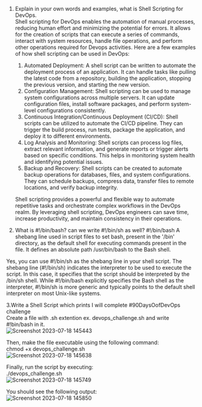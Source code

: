 1. Explain in your own words and examples, what is Shell Scripting for DevOps.\
    Shell scripting for DevOps enables the automation of manual processes, reducing human effort and minimizing the potential for errors. It allows for the creation       of scripts that can execute a series of commands, interact with system resources, handle file operations, and perform other operations required for Devops
    activities.
Here are a few examples of how shell scripting can be used in DevOps:
    1. Automated Deployment: A shell script can be written to automate the deployment process of an application. It can handle tasks like pulling the latest code       from a repository, building the application, stopping the previous version, and starting the new version.
    2. Configuration Management: Shell scripting can be used to manage system configurations across multiple servers. It can update configuration files, install        software packages, and perform system-level configurations consistently.
    3. Continuous Integration/Continuous Deployment (CI/CD): Shell scripts can be utilized to automate the CI/CD pipeline. They can trigger the build process, run      tests, package the application, and deploy it to different environments.
    4. Log Analysis and Monitoring: Shell scripts can process log files, extract relevant information, and generate reports or trigger alerts based on specific         conditions. This helps in monitoring system health and identifying potential issues.
    5. Backup and Recovery: Shell scripts can be created to automate backup operations for databases, files, and system configurations. They can schedule backups,      compress data, transfer files to remote locations, and verify backup integrity.

   Shell scripting provides a powerful and flexible way to automate repetitive tasks and orchestrate complex workflows in the DevOps realm. By leveraging shell          scripting, DevOps engineers can save time, increase productivity, and maintain consistency in their operations.

2. What is #!/bin/bash? can we write #!/bin/sh as well?
#!/bin/bash A shebang line used in script files to set bash, present in the '/bin' directory, as the default shell for executing commands present in the file. It defines an absolute path /usr/bin/bash to the Bash shell.

Yes, you can use #!/bin/sh as the shebang line in your shell script.
The shebang line (#!/bin/sh) indicates the interpreter to be used to execute the script. In this case, it specifies that the script should be interpreted by the /bin/sh shell.
While #!/bin/bash explicitly specifies the Bash shell as the interpreter, #!/bin/sh is more generic and typically points to the default shell interpreter on most Unix-like systems.

3.Write a Shell Script which prints I will complete #90DaysOofDevOps challenge\
Create a file with .sh extention ex. devops_challenge.sh and write #!bin/bash in it.\
![Screenshot 2023-07-18 145443](https://github.com/pardeshiumesh23/90DaysofDevOps/assets/138001374/57174b5e-6fa2-4f55-b3cd-798cbddaad64)

Then, make the file executable using the following command:\
chmod +x devops_challenge.sh\
![Screenshot 2023-07-18 145638](https://github.com/pardeshiumesh23/90DaysofDevOps/assets/138001374/b047d189-409e-4f8b-ad25-246830a4c411)

Finally, run the script by executing:\
./devops_challenge.sh\
![Screenshot 2023-07-18 145749](https://github.com/pardeshiumesh23/90DaysofDevOps/assets/138001374/dc19465c-82c7-4c77-bcd9-e938da7db772)

You should see the following output:\
![Screenshot 2023-07-18 145850](https://github.com/pardeshiumesh23/90DaysofDevOps/assets/138001374/85d6d162-909d-4c66-a832-b0e919c1f6bc)


